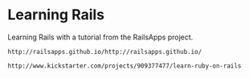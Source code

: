 Learning Rails
  ==
  Learning Rails with a tutorial from the RailsApps project.
	
	http://railsapps.github.io/http://railsapps.github.io/
	
	http://www.kickstarter.com/projects/909377477/learn-ruby-on-rails